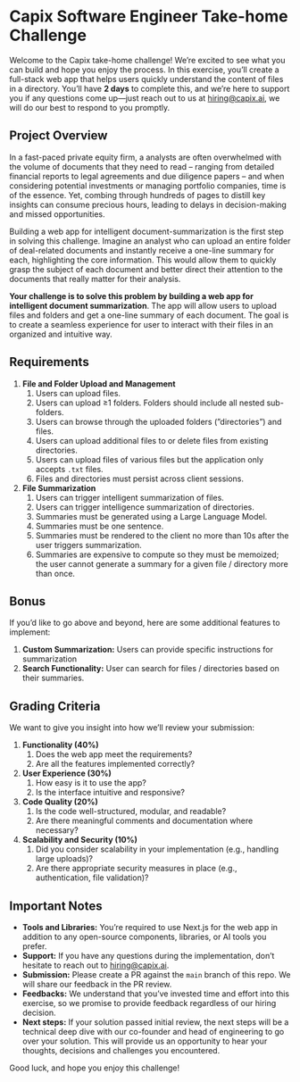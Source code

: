 # Capix Software Engineer Take-home Challenge

Welcome to the Capix take-home challenge! We’re excited to see what you can build and hope you enjoy the process. In this exercise, you’ll create a full-stack web app that helps users quickly understand the content of files in a directory. You’ll have **2 days** to complete this, and we’re here to support you if any questions come up—just reach out to us at [hiring@capix.ai](mailto:hiring@capix.ai), we will do our best to respond to you promptly.

## **Project Overview**

In a fast-paced private equity firm, a analysts are often overwhelmed with the volume of documents that they need to read – ranging from detailed financial reports to legal agreements and due diligence papers – and when considering potential investments or managing portfolio companies, time is of the essence. Yet, combing through hundreds of pages to distill key insights can consume precious hours, leading to delays in decision-making and missed opportunities.

Building a web app for intelligent document-summarization is the first step in solving this challenge. Imagine an analyst who can upload an entire folder of deal-related documents and instantly receive a one-line summary for each, highlighting the core information. This would allow them to quickly grasp the subject of each document and better direct their attention to the documents that really matter for their analysis.

**Your challenge is to solve this problem by building a web app for intelligent document summarization**. The app will allow users to upload files and folders and get a one-line summary of each document. The goal is to create a seamless experience for user to interact with their files in an organized and intuitive way.

## **Requirements**

1. **File and Folder Upload and Management**
    1. Users can upload files.
    2. Users can upload ≥1 folders. Folders should include all nested sub-folders.
    3. Users can browse through the uploaded folders (”directories”) and files.
    4. Users can upload additional files to or delete files from existing directories.
    5. Users can upload files of various files but the application only accepts `.txt` files.
    6. Files and directories must persist across client sessions.
2. **File Summarization**
    1. Users can trigger intelligent summarization of files.
    2. Users can trigger intelligence summarization of directories.
    3. Summaries must be generated using a Large Language Model.
    4. Summaries must be one sentence.
    5. Summaries must be rendered to the client no more than 10s after the user triggers summarization.
    6. Summaries are expensive to compute so they must be memoized; the user cannot generate a summary for a given file / directory more than once.

## **Bonus**

If you’d like to go above and beyond, here are some additional features to implement:

1. **Custom Summarization:** Users can provide specific instructions for summarization
2. **Search Functionality:** User can search for files / directories based on their summaries.

## **Grading Criteria**

We want to give you insight into how we’ll review your submission:

1. **Functionality (40%)**
    1. Does the web app meet the requirements?
    2. Are all the features implemented correctly?
2. **User Experience (30%)**
    1. How easy is it to use the app?
    2. Is the interface intuitive and responsive?
3. **Code Quality (20%)**
    1. Is the code well-structured, modular, and readable?
    2. Are there meaningful comments and documentation where necessary?
4. **Scalability and Security (10%)**
    1. Did you consider scalability in your implementation (e.g., handling large uploads)?
    2. Are there appropriate security measures in place (e.g., authentication, file validation)?

## **Important Notes**

- **Tools and Libraries:** You’re required to use Next.js for the web app in addition to any open-source components, libraries, or AI tools you prefer.
- **Support:** If you have any questions during the implementation, don’t hesitate to reach out to [hiring@capix.ai](mailto:hiring@capix.ai).
- **Submission:** Please create a PR against the `main` branch of this repo. We will share our feedback in the PR review.
- **Feedbacks:** We understand that you’ve invested time and effort into this exercise, so we promise to provide feedback regardless of our hiring decision.
- **Next steps:** If your solution passed initial review, the next steps will be a technical deep dive with our co-founder and head of engineering to go over your solution. This will provide us an opportunity to hear your thoughts, decisions and challenges you encountered.

Good luck, and hope you enjoy this challenge!